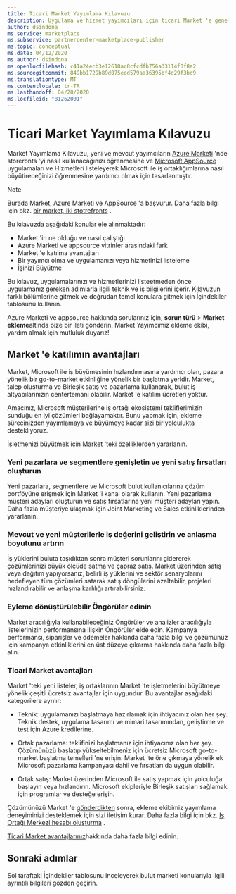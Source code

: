 ```yaml
---
title: Ticari Market Yayımlama Kılavuzu
description: Uygulama ve hizmet yayımcıları için ticari Market 'e genel bakış.
author: dsindona
ms.service: marketplace
ms.subservice: partnercenter-marketplace-publisher
ms.topic: conceptual
ms.date: 04/12/2020
ms.author: dsindona
ms.openlocfilehash: c41a24ecb3e12618ac8cfcdfb756a33114f0f8a2
ms.sourcegitcommit: 849bb1729b89d075eed579aa36395bf4d29f3bd9
ms.translationtype: MT
ms.contentlocale: tr-TR
ms.lasthandoff: 04/28/2020
ms.locfileid: "81262001"
---
```

# <a name="commercial-marketplace-publishing-guide"></a>Ticari Market Yayımlama Kılavuzu

Market Yayımlama Kılavuzu, yeni ve mevcut yayımcıların [Azure Marketi](https://azuremarketplace.microsoft.com) 'nde storeronts 'yi nasıl kullanacağınızı öğrenmesine ve [Microsoft AppSource](https://appsource.microsoft.com) uygulamaları ve Hizmetleri listeleyerek Microsoft ile iş ortaklığımlarına nasıl büyütireceğinizi öğrenmesine yardımcı olmak için tasarlanmıştır.

>[!Note]
>Burada Market, Azure Marketi ve AppSource 'a başvurur.  Daha fazla bilgi için bkz. [bir market, iki stotrefronts](https://docs.microsoft.com/azure/marketplace/comparing-appsource-azure-marketplace) .

Bu kılavuzda aşağıdaki konular ele alınmaktadır: 
*   Market 'in ne olduğu ve nasıl çalıştığı 
*   Azure Marketi ve appsource vitrinler arasındaki fark 
*   Market 'e katılma avantajları 
*   Bir yayımcı olma ve uygulamanızı veya hizmetinizi listeleme 
*   İşinizi Büyütme 

Bu kılavuz, uygulamalarınızı ve hizmetlerinizi listeetmeden önce uygulamanız gereken adımlarla ilgili teknik ve iş bilgilerini içerir. Kılavuzun farklı bölümlerine gitmek ve doğrudan temel konulara gitmek için İçindekiler tablosunu kullanın.

Azure Marketi ve appsource hakkında sorularınız için, **sorun türü** > **Market ekleme**altında bize bir ileti gönderin. Market Yayımcımız ekleme ekibi, yardım almak için mutluluk duyarız! 

## <a name="benefits-of-participating-in-the-marketplace"></a>Market 'e katılımın avantajları 

Market, Microsoft ile iş büyümesinin hızlandırmasına yardımcı olan, pazara yönelik bir go-to-market etkinliğine yönelik bir başlatma yeridir. Market, talep oluşturma ve Birleşik satış ve pazarlama kullanarak, bulut iş altyapılarınızın centertemanı olabilir. Market 'e katılım ücretleri yoktur.

Amacınız, Microsoft müşterilerine iş ortağı ekosistemi tekliflerimizin sunduğu en iyi çözümleri bağlayamaktır. Bunu yapmak için, ekleme sürecinizden yayımlamaya ve büyümeye kadar sizi bir yolculukta destekliyoruz. 

İşletmenizi büyütmek için Market 'teki özelliklerden yararlanın.

### <a name="expand-to-new-markets-and-segments-and-generate-new-sales-opportunities"></a>Yeni pazarlara ve segmentlere genişletin ve yeni satış fırsatları oluşturun

Yeni pazarlara, segmentlere ve Microsoft bulut kullanıcılarına çözüm portföyüne erişmek için Market 'i kanal olarak kullanın. Yeni pazarlama müşteri adayları oluşturun ve satış fırsatlarına yeni müşteri adayları yapın. Daha fazla müşteriye ulaşmak için Joint Marketing ve Sales etkinliklerinden yararlanın.

### <a name="enhance-business-value-and-increase-deal-size-with-existing-and-new-customers"></a>Mevcut ve yeni müşterilerle iş değerini geliştirin ve anlaşma boyutunu artırın 

İş yüklerini buluta taşıdıktan sonra müşteri sorunlarını gidererek çözümlerinizi büyük ölçüde satma ve çapraz satış. Market üzerinden satış veya dağıtım yapıyorsanız, belirli iş yüklerini ve sektör senaryolarını hedefleyen tüm çözümleri satarak satış döngülerini azaltabilir, projeleri hızlandırabilir ve anlaşma karlılığı artırabilirsiniz. 

### <a name="get-actionable-insights"></a>Eyleme dönüştürülebilir Öngörüler edinin 

Market aracılığıyla kullanabileceğiniz Öngörüler ve analizler aracılığıyla listelerinizin performansına ilişkin Öngörüler elde edin. Kampanya performansı, siparişler ve ödemeler hakkında daha fazla bilgi ve çözümünüz için kampanya etkinliklerini en üst düzeye çıkarma hakkında daha fazla bilgi alın.

### <a name="commercial-marketplace-benefits"></a>Ticari Market avantajları 

Market 'teki yeni listeler, iş ortaklarının Market 'te işletmelerini büyütmeye yönelik çeşitli ücretsiz avantajlar için uygundur. Bu avantajlar aşağıdaki kategorilere ayrılır: 

*   Teknik: uygulamanızı başlatmaya hazırlamak için ihtiyacınız olan her şey. Teknik destek, uygulama tasarımı ve mimari tasarımından, geliştirme ve test için Azure kredilerine. 

*   Ortak pazarlama: teklifinizi başlatmanız için ihtiyacınız olan her şey. Çözümünüzü başlatıp yükseltebilmeniz için ücretsiz Microsoft go-to-market başlatma temelleri 'ne erişin. Market 'te öne çıkmaya yönelik ek Microsoft pazarlama kampanyası dahil ve fırsatları da uygun olabilir.

*   Ortak satış: Market üzerinden Microsoft ile satış yapmak için yolculuğa başlayın veya hızlandırın. Microsoft ekipleriyle Birleşik satışları sağlamak için programlar ve desteğe erişin.

Çözümünüzü Market 'e [gönderdikten](https://partner.microsoft.com/dashboard/account/v3/enrollment/introduction/partnership) sonra, ekleme ekibimiz yayımlama deneyiminizi desteklemek için sizi iletişim kurar.  Daha fazla bilgi için bkz. [Iş Ortağı Merkezi hesabı oluşturma](https://docs.microsoft.com/azure/marketplace/partner-center-portal/create-account) .

[Ticari Market avantajlarınız](https://docs.microsoft.com//azure/marketplace/gtm-your-marketplace-benefits)hakkında daha fazla bilgi edinin.

## <a name="next-steps"></a>Sonraki adımlar

Sol taraftaki İçindekiler tablosunu inceleyerek bulut marketi konularıyla ilgili ayrıntılı bilgileri gözden geçirin. 
